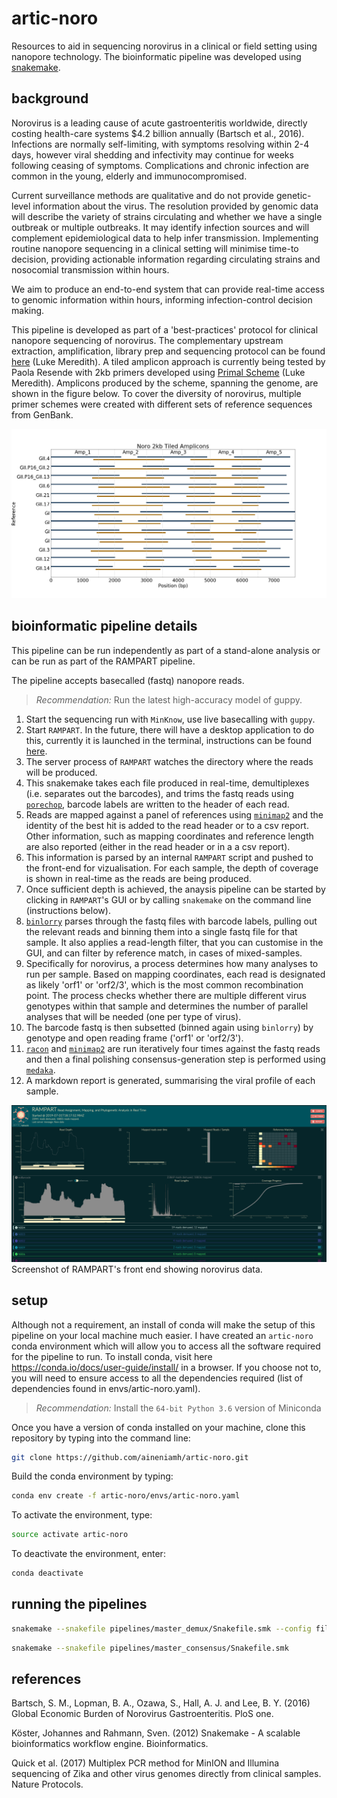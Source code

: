 # artic-noro

Resources to aid in sequencing norovirus in a clinical or field setting using nanopore technology. The bioinformatic pipeline was developed using [snakemake](https://snakemake.readthedocs.io/en/stable/). 

## background

Norovirus is a leading cause of acute gastroenteritis worldwide, directly costing health-care systems $4.2 billion annually (Bartsch et al., 2016). Infections are normally self-limiting, with symptoms resolving within 2-4 days, however viral shedding and infectivity may continue for weeks following ceasing of symptoms. Complications and chronic infection are common in the young, elderly and immunocompromised.

Current surveillance methods are qualitative and do not provide genetic-level information about the virus. The resolution provided by genomic data will describe the variety of strains circulating and whether we have a single outbreak or multiple outbreaks. It may identify infection sources and will complement epidemiological data to help infer transmission. Implementing routine nanopore sequencing in a clinical setting will minimise time-to decision, providing actionable information regarding circulating strains and nosocomial transmission within hours.

We aim to produce an end-to-end system that can provide real-time access to genomic information within hours, informing infection-control decision making.

This pipeline is developed as part of a 'best-practices' protocol for clinical nanopore sequencing of norovirus. The complementary upstream extraction, amplification, library prep and sequencing protocol can be found [here](protocol/Norovirus-2kb-Nanopore-sequencing-protocol.md) (Luke Meredith). A tiled amplicon approach is currently being tested by Paola Resende with 2kb primers developed using [Primal Scheme](http://primal.zibraproject.org/) (Luke Meredith). Amplicons produced by the scheme, spanning the genome, are shown in the figure below. To cover the diversity of norovirus, multiple primer schemes were created with different sets of reference sequences from GenBank. 


<img src="https://github.com/aineniamh/artic-noro/blob/master/primer-schemes/noro2kb/V2/noro2kb.amplicons.poster.png">

## bioinformatic pipeline details

This pipeline can be run independently as part of a stand-alone analysis or can be run as part of the RAMPART pipeline. 

The pipeline accepts basecalled (fastq) nanopore reads.

> *Recommendation:* Run the latest high-accuracy model of guppy.


1. Start the sequencing run with ``MinKnow``, use live basecalling with ``guppy``.
2. Start ``RAMPART``. In the future, there will have a desktop application to do this, currently it is launched in the terminal, instructions can be found [here](https://github.com/artic-network/rampart).
3. The server process of ``RAMPART`` watches the directory where the reads will be produced.
4. This snakemake takes each file produced in real-time, demultiplexes (i.e. separates out the barcodes), and trims the fastq reads using [``porechop``](https://github.com/rambaut/Porechop), barcode labels are written to the header of each read. 
5. Reads are mapped against a panel of references using [``minimap2``](https://github.com/lh3/minimap2) and the identity of the best hit is added to the read header or to a csv report. Other information, such as mapping coordinates and reference length are also reported (either in the read header or in a a csv report).
6. This information is parsed by an internal ``RAMPART`` script and pushed to the front-end for vizualisation. For each sample, the depth of coverage is shown in real-time as the reads are being produced. 
7. Once sufficient depth is achieved, the anaysis pipeline can be started by clicking in ``RAMPART``'s GUI or by calling ``snakemake`` on the command line (instructions below). 
8. [``binlorry``](https://github.com/rambaut/binlorry) parses through the fastq files with barcode labels, pulling out the relevant reads and binning them into a single fastq file for that sample. It also applies a read-length filter, that you can customise in the GUI, and can filter by reference match, in cases of mixed-samples.
9. Specifically for norovirus, a process determines how many analyses to run per sample. Based on mapping coordinates, each read is designated as likely 'orf1' or 'orf2/3', which is the most common recombination point. The process checks whether there are multiple different virus genotypes within that sample and determines the number of parallel analyses that will be needed (one per type of virus). 
10. The barcode fastq is then subsetted (binned again using ``binlorry``) by genotype and open reading frame ('orf1' or 'orf2/3'). 
11. [``racon``](https://github.com/isovic/racon) and [``minimap2``](https://github.com/lh3/minimap2) are run iteratively four times against the fastq reads and then a final polishing consensus-generation step is performed using [``medaka``](https://github.com/nanoporetech/medaka). 
12. A markdown report is generated, summarising the viral profile of each sample. 

<img src="https://github.com/aineniamh/artic-noro/blob/master/rampart_config/rampart_screenshot.png">
Screenshot of RAMPART's front end showing norovirus data. 


## setup

Although not a requirement, an install of conda will make the setup of this pipeline on your local machine much easier. I have created an ``artic-noro`` conda environment which will allow you to access all the software required for the pipeline to run. To install conda, visit here https://conda.io/docs/user-guide/install/ in a browser. If you choose not to, you will need to ensure access to all the dependencies required (list of dependencies found in envs/artic-noro.yaml).

> *Recommendation:* Install the `64-bit Python 3.6` version of Miniconda

Once you have a version of conda installed on your machine, clone this repository by typing into the command line:

```bash
git clone https://github.com/aineniamh/artic-noro.git
```

Build the conda environment by typing:

```bash
conda env create -f artic-noro/envs/artic-noro.yaml
```

To activate the environment, type:

```bash
source activate artic-noro
```

To deactivate the environment, enter:

```bash
conda deactivate
```
## running the pipelines

```bash
snakemake --snakefile pipelines/master_demux/Snakefile.smk --config file_stem=your_file_here
```

```bash
snakemake --snakefile pipelines/master_consensus/Snakefile.smk 
```

## references

Bartsch, S. M., Lopman, B. A., Ozawa, S., Hall, A. J. and Lee, B. Y. (2016) Global Economic Burden of Norovirus Gastroenteritis. PloS one.

Köster, Johannes and Rahmann, Sven. (2012) Snakemake - A scalable bioinformatics workflow engine. Bioinformatics.

Quick et al. (2017) Multiplex PCR method for MinION and Illumina sequencing of Zika and other virus genomes directly from clinical samples. Nature Protocols.
